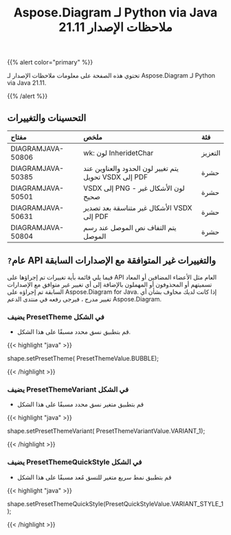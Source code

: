 ﻿---
title: Aspose.Diagram لـ Python via Java 21.11 ملاحظات الإصدار
type: docs
weight: 5
url: /ar/java/aspose-diagram-for-python-via-java-21-11-release-notes/
---
{{% alert color="primary" %}}

تحتوي هذه الصفحة على معلومات ملاحظات الإصدار لـ Aspose.Diagram لـ Python via Java 21.11.

{{% /alert %}}
## **التحسينات والتغييرات**  ##

|**مفتاح**|**ملخص**|**فئة**|
|:- |:- |:- |
|DIAGRAMJAVA-50806|wk: لون InheridetChar|التعزيز|
|DIAGRAMJAVA-50385|يتم تغيير لون الحدود والعناوين عند تحويل VSDX إلى PDF|حشرة|
|DIAGRAMJAVA-50501|VSDX إلى PNG - لون الأشكال غير صحيح|حشرة|
|DIAGRAMJAVA-50631|الأشكال غير متناسقة بعد تصدير VSDX إلى PDF|حشرة|
|DIAGRAMJAVA-50804|يتم التفاف نص الموصل عند رسم الموصل|حشرة|
## `?`**عام API والتغييرات غير المتوافقة مع الإصدارات السابقة**
فيما يلي قائمة بأية تغييرات تم إجراؤها على API العام مثل الأعضاء المضافين أو المعاد تسميتهم أو المحذوفون أو المهملون بالإضافة إلى أي تغيير غير متوافق مع الإصدارات السابقة تم إجراؤه على Aspose.Diagram for Java. إذا كانت لديك مخاوف بشأن أي تغيير مدرج ، فيرجى رفعه في منتدى الدعم Aspose.Diagram.



### **يضيف PresetTheme في الشكل**
- قم بتطبيق نسق محدد مسبقًا على هذا الشكل.

{{< highlight "java" >}}
 
 shape.setPresetTheme( PresetThemeValue.BUBBLE);

{{< /highlight >}}


### **يضيف PresetThemeVariant في الشكل**
- قم بتطبيق متغير نسق محدد مسبقًا على هذا الشكل

{{< highlight "java" >}}

shape.setPresetThemeVariant( PresetThemeVariantValue.VARIANT_1);

{{< /highlight >}}

### **يضيف PresetThemeQuickStyle في الشكل**
- قم بتطبيق نمط سريع متغير للنسق مُعد مسبقًا على هذا الشكل

{{< highlight "java" >}}

shape.setPresetThemeQuickStyle(PresetQuickStyleValue.VARIANT_STYLE_1);

{{< /highlight >}}

